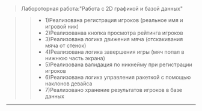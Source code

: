 >Лабороторная работа:"Работа с 2D графикой и базой данных"

>>- 1)Реализована регистрация игроков (реальное имя и игровой ник)
>>- 2)Реализованаа кнопка просмотра рейтинга игроков
>>- 3)Реализована логика движения мяча (отскакивания мяча от стенок)
>>- 4)Реализована логика завершения игры (мяч попал в нижнюю часть экрана)
>>- 5)Реализована валидация по никнейму при регистрации игроков 
>>- 6)Реализована логика управления ракеткой с помощью наклонов девайса
>>- 7)Реализовано хранение результатов игроков в базе данных
---
